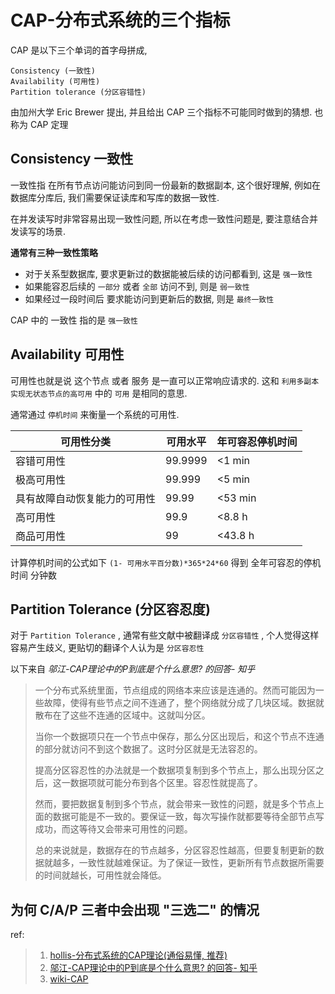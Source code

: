# CAP-分布式系统的三个指标

CAP 是以下三个单词的首字母拼成, 

```
Consistency (一致性)
Availability (可用性)
Partition tolerance (分区容错性)
```

由加州大学 Eric Brewer 提出, 并且给出 CAP 三个指标不可能同时做到的猜想. 也称为 CAP 定理

## Consistency 一致性

一致性指 在所有节点访问能访问到同一份最新的数据副本, 这个很好理解, 例如在 数据库分库后, 我们需要保证读库和写库的数据一致性.

在并发读写时非常容易出现一致性问题, 所以在考虑一致性问题是, 要注意结合并发读写的场景.

**通常有三种一致性策略**

* 对于关系型数据库, 要求更新过的数据能被后续的访问都看到, 这是 `强一致性`
* 如果能容忍后续的 `一部分` 或者 `全部` 访问不到, 则是 `弱一致性`
* 如果经过一段时间后 要求能访问到更新后的数据, 则是 `最终一致性`

CAP 中的 一致性 指的是 `强一致性`

## Availability 可用性

可用性也就是说 这个节点 或者 服务 是一直可以正常响应请求的. 这和 `利用多副本实现无状态节点的高可用` 中的 `可用` 是相同的意思.

通常通过 `停机时间` 来衡量一个系统的可用性.

可用性分类|可用水平|年可容忍停机时间
-|-|-
容错可用性 | 99.9999 | <1 min
极高可用性 | 99.999  |<5 min
具有故障自动恢复能力的可用性 | 99.99 | <53 min
高可用性 | 99.9 | <8.8 h
商品可用性 | 99 | <43.8 h

计算停机时间的公式如下 `(1- 可用水平百分数)*365*24*60` 得到 全年可容忍的停机时间 分钟数

## Partition Tolerance (分区容忍度)

对于 `Partition Tolerance` , 通常有些文献中被翻译成 `分区容错性` , 个人觉得这样容易产生歧义, 更贴切的翻译个人认为是 `分区容忍性`

以下来自 _邬江-CAP理论中的P到底是个什么意思? 的回答- 知乎_
> 一个分布式系统里面，节点组成的网络本来应该是连通的。然而可能因为一些故障，使得有些节点之间不连通了，整个网络就分成了几块区域。数据就散布在了这些不连通的区域中。这就叫分区。
> 
> 当你一个数据项只在一个节点中保存，那么分区出现后，和这个节点不连通的部分就访问不到这个数据了。这时分区就是无法容忍的。
> 
> 提高分区容忍性的办法就是一个数据项复制到多个节点上，那么出现分区之后，这一数据项就可能分布到各个区里。容忍性就提高了。
> 
> 然而，要把数据复制到多个节点，就会带来一致性的问题，就是多个节点上面的数据可能是不一致的。要保证一致，每次写操作就都要等待全部节点写成功，而这等待又会带来可用性的问题。
>
> 总的来说就是，数据存在的节点越多，分区容忍性越高，但要复制更新的数据就越多，一致性就越难保证。为了保证一致性，更新所有节点数据所需要的时间就越长，可用性就会降低。

## 为何 C/A/P 三者中会出现 "三选二" 的情况




ref:
> 
> 1. [hollis-分布式系统的CAP理论(通俗易懂, 推荐)](https://www.hollischuang.com/archives/666)
> 1. [邬江-CAP理论中的P到底是个什么意思? 的回答- 知乎](https://www.zhihu.com/question/54105974/answer/139037688)
> 1. [wiki-CAP](https://zh.wikipedia.org/wiki/CAP%E5%AE%9A%E7%90%86)